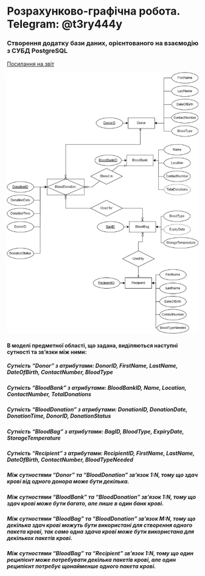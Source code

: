# Розрахунково-графічна робота. Telegram: @t3ry444y
### Створення додатку бази даних, орієнтованого на взаємодію з СУБД PostgreSQL 
[Посилання на звіт](https://docs.google.com/document/d/e/2PACX-1vTTXDzZetJu_zmB6CjE0UQXWYLUFVgFP1_eFrIPIVKWopyR2QHyQatH1rUMPFUt8dJGnMetsQx7vP1x/pub, "Посилання на звіт")

![Alt text](https://github.com/73794449/databasergr/blob/main/scheme.png)

#### В моделі предметної області, що задана, виділяються наступні сутності та зв’язки між ними:
##### Сутність “Donor” з атрибутами: DonorID, FirstName, LastName, DateOfBirth, ContactNumber, BloodType
##### Сутність “BloodBank” з атрибутами: BloodBankID, Name, Location, ContactNumber, TotalDonations
##### Сутність “BloodDonation” з атрибутами: DonationID, DonationDate, DonationTime, DonorID, DonationStatus
##### Сутність “BloodBag” з атрибутами: BagID, BloodType, ExpiryDate, StorageTemperature
##### Сутність “Recipient” з атрибутами: RecipientID, FirstName, LastName, DateOfBirth, ContactNumber, BloodTypeNeeded
##### Між сутностями “Donor” та “BloodDonation” зв’язок 1:N, тому що здач крові від одного донора може бути декілька.
##### Між сутностями “BloodBank” та “BloodDonation” зв’язок 1:N, тому що здач крові може бути багато, але лише в один банк крові.
##### Між сутностями “BloodBag” та “BloodDonation” зв’язок M:N, тому що декілька здач крові можуть бути використані для створення одного пакета крові, так само одна здача крові може бути використана для декількох пакетів крові.
##### Між сутностями “BloodBag” та “Recipient” зв’язок 1:N, тому що один реципієнт може потребувати декілька пакетів крові, але один реципієнт потребує щонайменше одного пакета крові.
